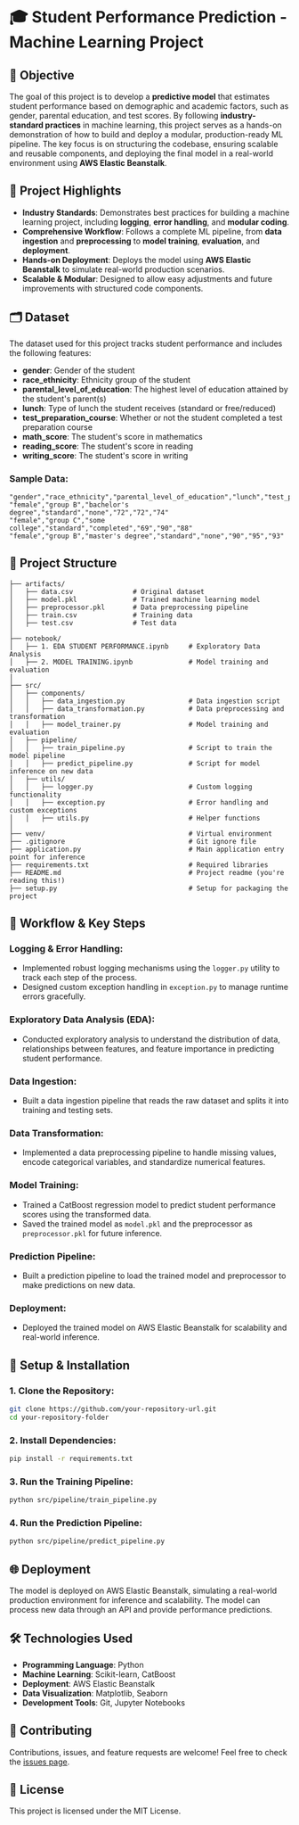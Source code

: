 # 🎓 Student Performance Prediction - Machine Learning Project

## 📝 Objective

The goal of this project is to develop a **predictive model** that estimates student performance based on demographic and academic factors, such as gender, parental education, and test scores. By following **industry-standard practices** in machine learning, this project serves as a hands-on demonstration of how to build and deploy a modular, production-ready ML pipeline. The key focus is on structuring the codebase, ensuring scalable and reusable components, and deploying the final model in a real-world environment using **AWS Elastic Beanstalk**.

## 🚀 Project Highlights

- **Industry Standards**: Demonstrates best practices for building a machine learning project, including **logging**, **error handling**, and **modular coding**.
- **Comprehensive Workflow**: Follows a complete ML pipeline, from **data ingestion** and **preprocessing** to **model training**, **evaluation**, and **deployment**.
- **Hands-on Deployment**: Deploys the model using **AWS Elastic Beanstalk** to simulate real-world production scenarios.
- **Scalable & Modular**: Designed to allow easy adjustments and future improvements with structured code components.

## 🗂 Dataset

The dataset used for this project tracks student performance and includes the following features:

- **gender**: Gender of the student
- **race_ethnicity**: Ethnicity group of the student
- **parental_level_of_education**: The highest level of education attained by the student's parent(s)
- **lunch**: Type of lunch the student receives (standard or free/reduced)
- **test_preparation_course**: Whether or not the student completed a test preparation course
- **math_score**: The student's score in mathematics
- **reading_score**: The student's score in reading
- **writing_score**: The student's score in writing

### Sample Data:

```csv
"gender","race_ethnicity","parental_level_of_education","lunch","test_preparation_course","math_score","reading_score","writing_score"
"female","group B","bachelor's degree","standard","none","72","72","74"
"female","group C","some college","standard","completed","69","90","88"
"female","group B","master's degree","standard","none","90","95","93"
```

## 📁 Project Structure

```
├── artifacts/
│   ├── data.csv               # Original dataset
│   ├── model.pkl              # Trained machine learning model
│   ├── preprocessor.pkl       # Data preprocessing pipeline
│   ├── train.csv              # Training data
│   ├── test.csv               # Test data
│
├── notebook/
│   ├── 1. EDA STUDENT PERFORMANCE.ipynb     # Exploratory Data Analysis
│   ├── 2. MODEL TRAINING.ipynb              # Model training and evaluation
│
├── src/
│   ├── components/
│   │   ├── data_ingestion.py                # Data ingestion script
│   │   ├── data_transformation.py           # Data preprocessing and transformation
│   │   ├── model_trainer.py                 # Model training and evaluation
│   ├── pipeline/
│   │   ├── train_pipeline.py                # Script to train the model pipeline
│   │   ├── predict_pipeline.py              # Script for model inference on new data
│   ├── utils/
│   │   ├── logger.py                        # Custom logging functionality
│   │   ├── exception.py                     # Error handling and custom exceptions
│   │   ├── utils.py                         # Helper functions
│
├── venv/                                    # Virtual environment
├── .gitignore                               # Git ignore file
├── application.py                           # Main application entry point for inference
├── requirements.txt                         # Required libraries
├── README.md                                # Project readme (you're reading this!)
├── setup.py                                 # Setup for packaging the project
```

## 🔨 Workflow & Key Steps

### Logging & Error Handling:

- Implemented robust logging mechanisms using the `logger.py` utility to track each step of the process.
- Designed custom exception handling in `exception.py` to manage runtime errors gracefully.

### Exploratory Data Analysis (EDA):

- Conducted exploratory analysis to understand the distribution of data, relationships between features, and feature importance in predicting student performance.

### Data Ingestion:

- Built a data ingestion pipeline that reads the raw dataset and splits it into training and testing sets.

### Data Transformation:

- Implemented a data preprocessing pipeline to handle missing values, encode categorical variables, and standardize numerical features.

### Model Training:

- Trained a CatBoost regression model to predict student performance scores using the transformed data.
- Saved the trained model as `model.pkl` and the preprocessor as `preprocessor.pkl` for future inference.

### Prediction Pipeline:

- Built a prediction pipeline to load the trained model and preprocessor to make predictions on new data.

### Deployment:

- Deployed the trained model on AWS Elastic Beanstalk for scalability and real-world inference.

## 🔧 Setup & Installation

### 1. Clone the Repository:

```bash
git clone https://github.com/your-repository-url.git
cd your-repository-folder
```

### 2. Install Dependencies:

```bash
pip install -r requirements.txt
```

### 3. Run the Training Pipeline:

```bash
python src/pipeline/train_pipeline.py
```

### 4. Run the Prediction Pipeline:

```bash
python src/pipeline/predict_pipeline.py
```

## 🌐 Deployment

The model is deployed on AWS Elastic Beanstalk, simulating a real-world production environment for inference and scalability. The model can process new data through an API and provide performance predictions.

## 🛠 Technologies Used

- **Programming Language**: Python
- **Machine Learning**: Scikit-learn, CatBoost
- **Deployment**: AWS Elastic Beanstalk
- **Data Visualization**: Matplotlib, Seaborn
- **Development Tools**: Git, Jupyter Notebooks

## 🤝 Contributing

Contributions, issues, and feature requests are welcome! Feel free to check the [issues page](https://github.com/your-repository-url/issues).

## 📄 License

This project is licensed under the MIT License.

